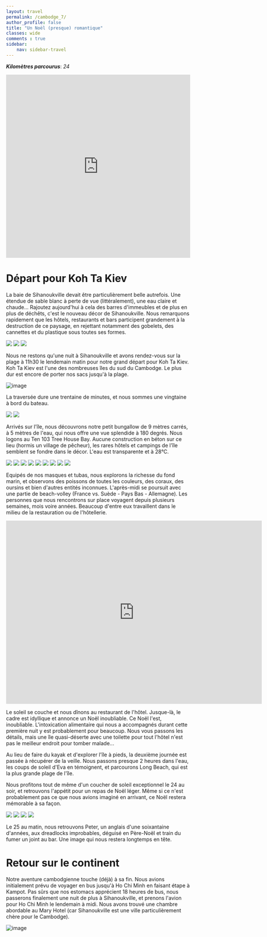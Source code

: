 ```yaml
---
layout: travel
permalink: /cambodge_7/
author_profile: false
title: "Un Noël (presque) romantique"
classes: wide
comments : true
sidebar:
    nav: sidebar-travel
---
```


<!-- jQuery 1.8 or later, 33 KB -->
<script src="https://ajax.googleapis.com/ajax/libs/jquery/1.11.1/jquery.min.js"></script>

<!-- Fotorama from CDNJS, 19 KB -->
<link  href="https://cdnjs.cloudflare.com/ajax/libs/fotorama/4.6.4/fotorama.css" rel="stylesheet">
<script src="https://cdnjs.cloudflare.com/ajax/libs/fotorama/4.6.4/fotorama.js"></script>

***Kilomètres parcourus***: *24*

<iframe src="https://www.google.com/maps/d/u/0/embed?mid=15hpo68lFOyIsoDDEtfNpy_sv2Qd50gS2" width="100%" height="500" frameBorder="0"></iframe>

<br>

# Départ pour Koh Ta Kiev

La baie de Sihanoukville devait être particulièrement belle autrefois. Une étendue de sable blanc à perte de vue (littéralement), une eau claire et chaude... Rajoutez aujourd'hui à cela des barres d'immeubles et de plus en plus de déchêts, c'est le nouveau décor de Sihanoukville. Nous remarquons rapidement que les hôtels, restaurants et bars participent grandement à la destruction de ce paysage, en rejettant notamment des gobelets, des cannettes et du plastique sous toutes ses formes.

<div class="fotorama">
  <img src="https://drive.google.com/uc?id=19Ey7x_O1_0wtgJVYYyzmgBAIhkjNepVn">
  <img src="https://drive.google.com/uc?id=1csjZTs-0H6BsBXzyyuYlfw52ECgugavA">
  <img src="https://drive.google.com/uc?id=1MQyo9_OW3AOeLR7UrQNowUXT8wD_8kqT">
</div>

Nous ne restons qu'une nuit à Sihanoukville et avons rendez-vous sur la plage à 11h30 le lendemain matin pour notre grand départ pour Koh Ta Kiev. Koh Ta Kiev est l'une des nombreuses îles du sud du Cambodge. Le plus dur est encore de porter nos sacs jusqu'à la plage.

![image](https://drive.google.com/uc?id=1ugg92h0_6Xwz6U4wc_CzY6DoLNyOuCb8)

La traversée dure une trentaine de minutes, et nous sommes une vingtaine à bord du bateau. 

<div class="fotorama">
  <img src="https://drive.google.com/uc?id=1gA0CF3mf_UsrlE8O8rocVrsg8MvPNHoa">
  <img src="https://drive.google.com/uc?id=1ixpsXv5tRn1h7fMODNcIAcIWiWZD9mg6">
</div>

Arrivés sur l'île, nous découvrons notre petit bungallow de 9 mètres carrés, à 5 mètres de l'eau, qui nous offre une vue splendide à 180 degrés. Nous logons au Ten 103 Tree House Bay. Aucune construction en béton sur ce lieu (hormis un village de pêcheur), les rares hôtels et campings de l'île semblent se fondre dans le décor. L'eau est transparente et à 28°C. 

<div class="fotorama">
  <img src="https://drive.google.com/uc?id=1Bt0Uvgtl6GoEP3eabKw9FmTMwMvXC0Gr">
  <img src="https://drive.google.com/uc?id=1zyVL1IMC5NtGs7wEDR8utGxcZMpMZqkp">
  <img src="https://drive.google.com/uc?id=1B5uGBRoBGIZRO6cV_gsdYLH5MIckpnYw">
  <img src="https://drive.google.com/uc?id=1z5TUtYiEdOX3e3nvk54n6tUWAmHbEkLV">
  <img src="https://drive.google.com/uc?id=1_P10VO-D1FJ3UC3pIQnbevNE8_vXQ7MQ">
  <img src="https://drive.google.com/uc?id=1HzAezk5cIoz8013KrZDKA652AZrVATGM">
  <img src="https://drive.google.com/uc?id=1s-ELX4bxiAetCa8fpKMtWT3wdtpfCTcQ">
  <img src="https://drive.google.com/uc?id=1Mh1ihnvwF_rjuv-72mLhFrl1yLYLA1QY">
  <img src="https://drive.google.com/uc?id=1VVIPgjVT5CLXTApF44qmqNk_tbRpgV5W">
</div>

Equipés de nos masques et tubas, nous explorons la richesse du fond marin, et observons des poissons de toutes les couleurs, des coraux, des oursins et bien d'autres entités inconnues. L'après-midi se poursuit avec une partie de beach-volley (France vs. Suède - Pays Bas - Allemagne). Les personnes que nous rencontrons sur place voyagent depuis plusieurs semaines, mois voire années. Beaucoup d'entre eux travaillent dans le milieu de la restauration ou de l'hôtellerie.

<iframe width="700" height="500" src="https://www.youtube.com/embed/DiTEET23k68" frameborder="0" allow="accelerometer; autoplay; encrypted-media; gyroscope; picture-in-picture" allowfullscreen></iframe>

<br>

Le soleil se couche et nous dînons au restaurant de l'hôtel. Jusque-là, le cadre est idyllique et annonce un Noël inoubliable. Ce Noël l'est, inoubliable. L'intoxication alimentaire qui nous a accompagnés durant cette première nuit y est probablement pour beaucoup. Nous vous passons les détails, mais une île quasi-déserte avec une toilette pour tout l'hôtel n'est pas le meilleur endroit pour tomber malade...

Au lieu de faire du kayak et d'explorer l'île à pieds, la deuxième journée est passée à récupérer de la veille. Nous passons presque 2 heures dans l'eau, les coups de soleil d'Eva en témoignent, et parcourons Long Beach, qui est la plus grande plage de l'île. 

Nous profitons tout de même d'un coucher de soleil exceptionnel le 24 au soir, et retrouvons l'appétit pour un repas de Noël léger. Même si ce n'est probablement pas ce que nous avions imaginé en arrivant, ce Noël restera mémorable à sa façon. 

<div class="fotorama">
  <img src="https://drive.google.com/uc?id=14giBmTjPe9M5kzMej7Np0dnwliLhWbQ7">
  <img src="https://drive.google.com/uc?id=1PMBkRericy2yiTHcsM4vxTcrSLStzlDZ">
  <img src="https://drive.google.com/uc?id=1O3PTIekQiu45iRIaQc2KEXjo8p2CbbI4">
  <img src="https://drive.google.com/uc?id=141e8yVYPhJE4kQUY-Uo6esL2CC59Y1F6">
</div>

Le 25 au matin, nous retrouvons Peter, un anglais d'une soixantaine d'années, aux dreadlocks improbables, déguisé en Père-Noël et train du fumer un joint au bar. Une image qui nous restera longtemps en tête.

# Retour sur le continent

Notre aventure cambodgienne touche (déjà) à sa fin. Nous avions initialement prévu de voyager en bus jusqu'à Ho Chi Minh en faisant étape à Kampot. Pas sûrs que nos estomacs apprécient 18 heures de bus, nous passerons finalement une nuit de plus à Sihanoukville, et prenons l'avion pour Ho Chi Minh le lendemain à midi. Nous avons trouvé une chambre abordable au Mary Hotel (car Sihanoukville est une ville particulièrement chère pour le Cambodge). 

![image](https://drive.google.com/uc?id=1Q8mxKBjJomq33AAw5zC-oW_WR18f8KAv)